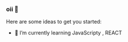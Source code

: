 ### oii 👋




Here are some ideas to get you started:


- 🌱 I’m currently learning JavaScripty , REACT



